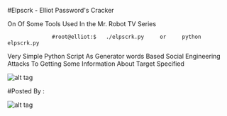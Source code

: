 #Elpscrk - Elliot Password's Cracker

On Of Some Tools Used In the Mr. Robot TV Series

                  #root@elliot:$   ./elpscrk.py     or     python elpscrk.py

Very Simple Python Script As Generator words Based Social Engineering Attacks To Getting Some Information About Target Specified

![alt tag](https://github.com/MrMugiwara/elpscrk/blob/master/elpscrk.png)

#Posted By :

![alt tag](https://github.com/MrMugiwara/MrMugiwara.github.io/blob/master/images/Mr.Mugiwara.jpg)

